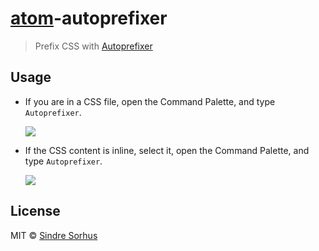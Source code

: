 # [atom](https://atom.io)-autoprefixer

> Prefix CSS with [Autoprefixer](https://github.com/ai/autoprefixer)


## Usage

* If you are in a CSS file, open the Command Palette, and type `Autoprefixer`.

  ![](https://f.cloud.github.com/assets/1223565/2284892/51b999b2-9fce-11e3-9e9d-5e6a9cb4e933.gif)

* If the CSS content is inline, select it, open the Command Palette, and type
  `Autoprefixer`.

  ![](https://f.cloud.github.com/assets/1223565/2284893/51e4bd18-9fce-11e3-8b1a-282f664593e9.gif)


## License

MIT © [Sindre Sorhus](http://sindresorhus.com)
